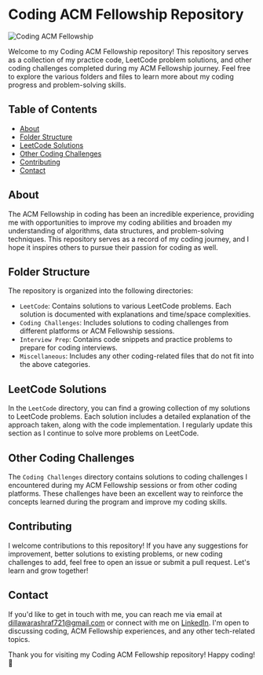 # Coding ACM Fellowship Repository

![Coding ACM Fellowship](link-to-image)

Welcome to my Coding ACM Fellowship repository! This repository serves as a collection of my practice code, LeetCode problem solutions, and other coding challenges completed during my ACM Fellowship journey. Feel free to explore the various folders and files to learn more about my coding progress and problem-solving skills.

## Table of Contents

- [About](#about)
- [Folder Structure](#folder-structure)
- [LeetCode Solutions](#leetcode-solutions)
- [Other Coding Challenges](#other-coding-challenges)
- [Contributing](#contributing)
- [Contact](#contact)

## About

The ACM Fellowship in coding has been an incredible experience, providing me with opportunities to improve my coding abilities and broaden my understanding of algorithms, data structures, and problem-solving techniques. This repository serves as a record of my coding journey, and I hope it inspires others to pursue their passion for coding as well.

## Folder Structure

The repository is organized into the following directories:

- `LeetCode`: Contains solutions to various LeetCode problems. Each solution is documented with explanations and time/space complexities.
- `Coding Challenges`: Includes solutions to coding challenges from different platforms or ACM Fellowship sessions.
- `Interview Prep`: Contains code snippets and practice problems to prepare for coding interviews.
- `Miscellaneous`: Includes any other coding-related files that do not fit into the above categories.

## LeetCode Solutions

In the `LeetCode` directory, you can find a growing collection of my solutions to LeetCode problems. Each solution includes a detailed explanation of the approach taken, along with the code implementation. I regularly update this section as I continue to solve more problems on LeetCode.

## Other Coding Challenges

The `Coding Challenges` directory contains solutions to coding challenges I encountered during my ACM Fellowship sessions or from other coding platforms. These challenges have been an excellent way to reinforce the concepts learned during the program and improve my coding skills.

## Contributing

I welcome contributions to this repository! If you have any suggestions for improvement, better solutions to existing problems, or new coding challenges to add, feel free to open an issue or submit a pull request. Let's learn and grow together!

## Contact

If you'd like to get in touch with me, you can reach me via email at dillawarashraf721@gmail.com or connect with me on [LinkedIn](https://www.linkedin.com/in/mohammad-dillawar-760501246). I'm open to discussing coding, ACM Fellowship experiences, and any other tech-related topics.

Thank you for visiting my Coding ACM Fellowship repository! Happy coding! 🚀
